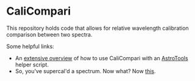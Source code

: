# CaliCompari

This repository holds code that allows for relative wavelength calibration comparison between two spectra.

Some helpful links:

 - An [extensive overview](http://astronomy.swin.edu.au/~jwhitmore/supercalibration) of how to use CaliCompari with an [AstroTools](https://github.com/jbwhit/AstroTools) helper script.
 - So, you've supercal'd a spectrum. Now what? Now [this](http://nbviewer.ipython.org/gist/jbwhit/0f4676af2043082de89c).

